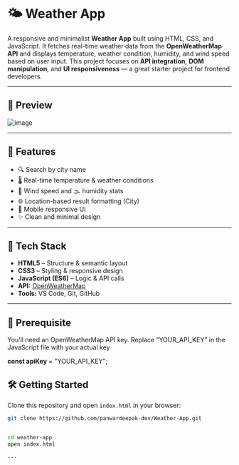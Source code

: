 # 🌤️ Weather App

A responsive and minimalist **Weather App** built using HTML, CSS, and JavaScript. It fetches real-time weather data from the **OpenWeatherMap API** and displays temperature, weather condition, humidity, and wind speed based on user input. This project focuses on **API integration**, **DOM manipulation**, and **UI responsiveness** — a great starter project for frontend developers.

---

## 📸 Preview

![image](https://github.com/user-attachments/assets/84352244-ba7a-45fa-8d15-26021bdece94)

---

## 🚀 Features

- 🔍 Search by city name  
- 🌡️ Real-time temperature & weather conditions  
- 💨 Wind speed and 🌫️ humidity stats  
- 🌐 Location-based result formatting (City)  
- 📱 Mobile responsive UI  
- ✨ Clean and minimal design

---

## 🧠 Tech Stack

- **HTML5** – Structure & semantic layout  
- **CSS3** – Styling & responsive design  
- **JavaScript (ES6)** – Logic & API calls  
- **API:** [OpenWeatherMap](https://openweathermap.org/api)  
- **Tools:** VS Code, Git, GitHub

---
## 🔑 Prerequisite
You’ll need an OpenWeatherMap API key. Replace "YOUR_API_KEY" in the JavaScript file with your actual key

 **const apiKey** = "YOUR_API_KEY";

## 🛠️ Getting Started

Clone this repository and open `index.html` in your browser:

```bash
git clone https://github.com/panwardeepak-dev/Weather-App.git


cd weather-app
open index.html

---

